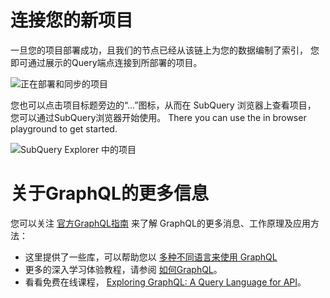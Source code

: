 # 连接您的新项目

一旦您的项目部署成功，且我们的节点已经从该链上为您的数据编制了索引， 您即可通过展示的Query端点连接到所部署的项目。

![正在部署和同步的项目](/assets/img/projects-deploy-sync.png)

您也可以点击项目标题旁边的“...”图标，从而在 SubQuery 浏览器上查看项目， 您可以通过SubQuery浏览器开始使用。 There you can use the in browser playground to get started.

![SubQuery Explorer 中的项目](/assets/img/projects-explorer.png)

# 关于GraphQL的更多信息

您可以关注 [官方GraphQL指南](https://graphql.org/learn/) 来了解 GraphQL的更多消息、工作原理及应用方法：
- 这里提供了一些库，可以帮助您以 [多种不同语言来使用 GraphQL](https://graphql.org/code/)
- 更多的深入学习体验教程，请参阅 [如何GraphQL](https://www.howtographql.com/)。
- 看看免费在线课程， [Exploring GraphQL: A Query Language for API](https://www.edx.org/course/exploring-graphql-a-query-language-for-apis)。